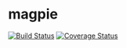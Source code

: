 # magpie

[![Build Status](https://travis-ci.org/AVykhrystyuk/magpie.svg?branch=master)](https://travis-ci.org/AVykhrystyuk/magpie)
[![Coverage Status](https://coveralls.io/repos/github/AVykhrystyuk/magpie/badge.svg?branch=master)](https://coveralls.io/github/AVykhrystyuk/magpie?branch=master)
